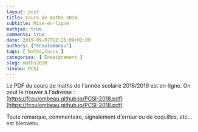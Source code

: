 ```yaml
---
layout: post
title: Cours de maths 2018
subtitle: Mise-en-ligne
mathjax: true
comments: true
date: 2019-09-07T12:25:09+02:00
authors: ["FCoulombeau"]
tags: [ Maths,Cours ]
categories: [ Enseignement ]
slug: maths2018
niveau: PCSI
---
```


Le PDF du cours de maths de l'année scolaire 2018/2019 est en-ligne. On peut le trouver à l'adresse :  
[https://fcoulombeau.github.io/PCSI-2018.pdf](https://fcoulombeau.github.io/PCSI-2018.pdf)

Toute remarque, commentaire, signalement d'erreur ou de coquilles, etc... est bienvenu.